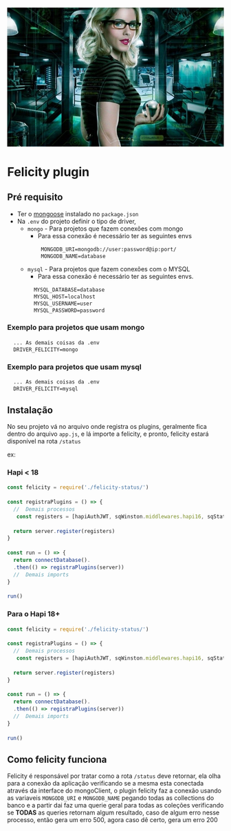 ![Felicity Image](./image/felicity.jpg)
# Felicity plugin

## Pré requisito
- Ter o [mongoose](https://www.npmjs.com/package/mongoose) instalado no `package.json`
- Na `.env` do projeto definir o tipo de driver,
  - `mongo` - Para projetos que fazem conexões com mongo
    - Para essa conexão é necessário ter as seguintes envs
       ```
        MONGODB_URI=mongodb://user:password@ip:port/
        MONGODB_NAME=database
      ```
  - `mysql` - Para projetos que fazem conexões com o MYSQL
    -  Para essa conexão é necessário ter as seguintes envs.
      ```
        MYSQL_DATABASE=database
        MYSQL_HOST=localhost
        MYSQL_USERNAME=user
        MYSQL_PASSWORD=password
      ```


### Exemplo para projetos que usam mongo
  ```
    ... As demais coisas da .env
    DRIVER_FELICITY=mongo
  ```

### Exemplo para projetos que usam mysql
  ```
    ... As demais coisas da .env
    DRIVER_FELICITY=mysql
  ```


## Instalação

No seu projeto vá no arquivo onde registra os plugins, geralmente fica dentro do arquivo `app.js`, e lá importe a felicity, e pronto, felicity estará disponível na rota `/status`

ex:
### Hapi < 18
```js
const felicity = require('./felicity-status/')

const registraPlugins = () => {
  //  Demais processos
   const registers = [hapiAuthJWT, sqWinston.middlewares.hapi16, sqStatus, felicity]

  return server.register(registers)
}

const run = () => {
  return connectDatabase().
  .then(() => registraPlugins(server))
  //  Demais imports
}

run()

```

### Para o Hapi 18+

```js
const felicity = require('./felicity-status/')

const registraPlugins = () => {
  //  Demais processos
   const registers = [hapiAuthJWT, sqWinston.middlewares.hapi16, sqStatus, felicity.hapi18]

  return server.register(registers)
}

const run = () => {
  return connectDatabase().
  .then(() => registraPlugins(server))
  //  Demais imports
}

run()

```

## Como felicity funciona

Felicity é responsável por tratar como a rota `/status` deve retornar, ela olha para a conexão da aplicação verificando se a mesma esta conectada através da interface do mongoClient, o plugin felicity faz a conexão usando as variaveis `MONGODB_URI` e `MONGODB_NAME` pegando todas as collections do banco e a partir dai faz uma querie geral para todas as coleções verificando se **TODAS** as queries retornam algum resultado, caso de algum erro nesse processo, então gera um erro 500, agora caso dê certo, gera um erro 200
